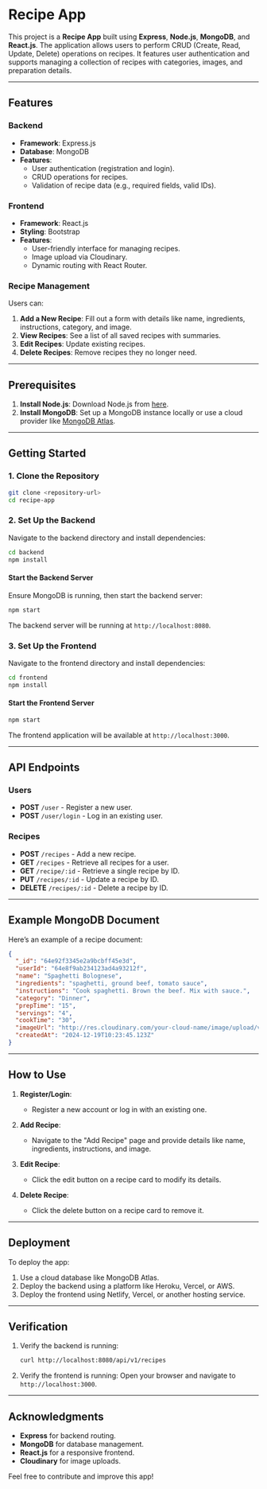 # Recipe App

This project is a **Recipe App** built using **Express**, **Node.js**, **MongoDB**, and **React.js**. The application allows users to perform CRUD (Create, Read, Update, Delete) operations on recipes. It features user authentication and supports managing a collection of recipes with categories, images, and preparation details.

---

## Features

### Backend
- **Framework**: Express.js
- **Database**: MongoDB
- **Features**:
  - User authentication (registration and login).
  - CRUD operations for recipes.
  - Validation of recipe data (e.g., required fields, valid IDs).

### Frontend
- **Framework**: React.js
- **Styling**: Bootstrap
- **Features**:
  - User-friendly interface for managing recipes.
  - Image upload via Cloudinary.
  - Dynamic routing with React Router.

### Recipe Management
Users can:
1. **Add a New Recipe**: Fill out a form with details like name, ingredients, instructions, category, and image.
2. **View Recipes**: See a list of all saved recipes with summaries.
3. **Edit Recipes**: Update existing recipes.
4. **Delete Recipes**: Remove recipes they no longer need.

---

## Prerequisites
1. **Install Node.js**: Download Node.js from [here](https://nodejs.org/).
2. **Install MongoDB**: Set up a MongoDB instance locally or use a cloud provider like [MongoDB Atlas](https://www.mongodb.com/atlas).

---

## Getting Started

### 1. Clone the Repository
```bash
git clone <repository-url>
cd recipe-app
```

### 2. Set Up the Backend
Navigate to the backend directory and install dependencies:
```bash
cd backend
npm install
```

#### Start the Backend Server
Ensure MongoDB is running, then start the backend server:
```bash
npm start
```
The backend server will be running at `http://localhost:8080`.

### 3. Set Up the Frontend
Navigate to the frontend directory and install dependencies:
```bash
cd frontend
npm install
```

#### Start the Frontend Server
```bash
npm start
```
The frontend application will be available at `http://localhost:3000`.

---

## API Endpoints

### Users
- **POST** `/user` - Register a new user.
- **POST** `/user/login` - Log in an existing user.

### Recipes
- **POST** `/recipes` - Add a new recipe.
- **GET** `/recipes` - Retrieve all recipes for a user.
- **GET** `/recipe/:id` - Retrieve a single recipe by ID.
- **PUT** `/recipes/:id` - Update a recipe by ID.
- **DELETE** `/recipes/:id` - Delete a recipe by ID.

---

## Example MongoDB Document

Here’s an example of a recipe document:
```json
{
  "_id": "64e92f3345e2a9bcbff45e3d",
  "userId": "64e8f9ab234123ad4a93212f",
  "name": "Spaghetti Bolognese",
  "ingredients": "spaghetti, ground beef, tomato sauce",
  "instructions": "Cook spaghetti. Brown the beef. Mix with sauce.",
  "category": "Dinner",
  "prepTime": "15",
  "servings": "4",
  "cookTime": "30",
  "imageUrl": "http://res.cloudinary.com/your-cloud-name/image/upload/v1732959545/example.jpg",
  "createdAt": "2024-12-19T10:23:45.123Z"
}
```

---

## How to Use

1. **Register/Login**:
   - Register a new account or log in with an existing one.

2. **Add Recipe**:
   - Navigate to the "Add Recipe" page and provide details like name, ingredients, instructions, and image.

3. **Edit Recipe**:
   - Click the edit button on a recipe card to modify its details.

4. **Delete Recipe**:
   - Click the delete button on a recipe card to remove it.

---

## Deployment

To deploy the app:
1. Use a cloud database like MongoDB Atlas.
2. Deploy the backend using a platform like Heroku, Vercel, or AWS.
3. Deploy the frontend using Netlify, Vercel, or another hosting service.

---

## Verification

1. Verify the backend is running:
   ```bash
   curl http://localhost:8080/api/v1/recipes
   ```

2. Verify the frontend is running:
   Open your browser and navigate to `http://localhost:3000`.

---

## Acknowledgments
- **Express** for backend routing.
- **MongoDB** for database management.
- **React.js** for a responsive frontend.
- **Cloudinary** for image uploads.

Feel free to contribute and improve this app!

